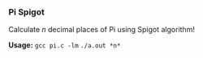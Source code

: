 ### Pi Spigot
Calculate *n* decimal places of Pi using Spigot algorithm!

**Usage:** 
`gcc pi.c -lm`
`./a.out *n*`

